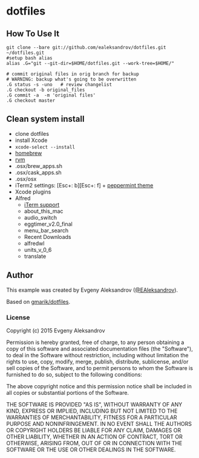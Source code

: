 #	dotfiles

## How To Use It

``` shell
git clone --bare git://github.com/ealeksandrov/dotfiles.git ~/dotfiles.git
#setup bash alias
alias .G="git --git-dir=$HOME/dotfiles.git --work-tree=$HOME/"

# commit original files in orig branch for backup
# WARNING: backup what's going to be overwritten
.G status -s -uno   # review changelist
.G checkout -b original_files
.G commit -a  -m 'original files'
.G checkout master
```

## Clean system install

* clone dotfiles
* install Xcode
* `xcode-select --install`
* [homebrew](http://brew.sh)
* [rvm](https://rvm.io)
* .osx/brew_apps.sh
* .osx/cask_apps.sh
* .osx/osx
* iTerm2 settings: [Esc+: b][Esc+: f] + [peppermint theme](https://github.com/dotzero/iTerm-2-Peppermint)
* Xcode plugins
* Alfred
  * [iTerm support](https://github.com/stuartcryan/custom-iterm-applescripts-for-alfred)
  * about_this_mac
  * audio_switch
  * eggtimer_v2.0_final
  * menu_bar_search
  * Recent Downloads
  * alfredwl
  * units_v_0_6
  * translate

## Author

This example was created by Evgeny Aleksandrov ([@EAleksandrov](http://twitter.com/EAleksandrov)).

Based on [gmarik/dotfiles](https://github.com/gmarik/dotfiles).

###  License

Copyright (c) 2015 Evgeny Aleksandrov

Permission is hereby granted, free of charge, to any person obtaining a copy of this software and associated documentation files (the "Software"), to deal in the Software without restriction, including without limitation the rights to use, copy, modify, merge, publish, distribute, sublicense, and/or sell copies of the Software, and to permit persons to whom the Software is furnished to do so, subject to the following conditions:

The above copyright notice and this permission notice shall be included in all copies or substantial portions of the Software.

THE SOFTWARE IS PROVIDED "AS IS", WITHOUT WARRANTY OF ANY KIND, EXPRESS OR IMPLIED, INCLUDING BUT NOT LIMITED TO THE WARRANTIES OF MERCHANTABILITY, FITNESS FOR A PARTICULAR PURPOSE AND NONINFRINGEMENT. IN NO EVENT SHALL THE AUTHORS OR COPYRIGHT HOLDERS BE LIABLE FOR ANY CLAIM, DAMAGES OR OTHER LIABILITY, WHETHER IN AN ACTION OF CONTRACT, TORT OR OTHERWISE, ARISING FROM, OUT OF OR IN CONNECTION WITH THE SOFTWARE OR THE USE OR OTHER DEALINGS IN THE SOFTWARE.
